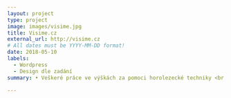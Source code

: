 ```yaml
---
layout: project
type: project
image: images/visime.jpg
title: Visime.cz
external_url: http://visime.cz
# All dates must be YYYY-MM-DD format!
date: 2018-05-10
labels:
  - Wordpress
  - Design dle zadání
summary: • Veškeré práce ve výškách za pomoci horolezecké techniky <br /> • bez použití drahých plošin, jeřábů či lešení.

---
```





